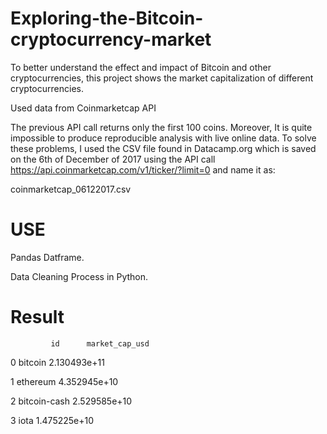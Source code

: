 # Exploring-the-Bitcoin-cryptocurrency-market

To better understand the effect and impact of Bitcoin and other cryptocurrencies, this project shows the market capitalization of different cryptocurrencies.

Used data from Coinmarketcap API


The previous API call returns only the first 100 coins. Moreover, It is quite impossible to produce reproducible analysis with live online data. To solve these problems, I used the CSV file found in Datacamp.org which is saved on the 6th of December of 2017 using the API call 
https://api.coinmarketcap.com/v1/ticker/?limit=0 and name it as:

coinmarketcap_06122017.csv

# USE

Pandas Datframe.

Data Cleaning Process in Python.


# Result

             id      market_cap_usd
 0                    bitcoin      2.130493e+11
    

 1      ethereum    4.352945e+10

 2  bitcoin-cash    2.529585e+10

 3          iota    1.475225e+10
